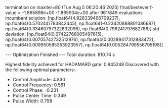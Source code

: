 termination on maxiter=80 (Tue Aug  5 06:20:46 2025)
final/bestever f-value = -1.865898e+00 -1.865934e+00 after 961/849 evaluations
incumbent solution: [np.float64(4.928339466709237), np.float64(0.5702441783842445), np.float64(-0.23420888801086687), np.float64(0.33460797322632096), np.float64(0.796241797682786)]
std deviation: [np.float64(0.07422768005497615), np.float64(0.00705742732512976), np.float64(0.00289417312883472), np.float64(0.009950585353923957), np.float64(0.005284799556795198)]

--- Optimization Finished ---
Total duration: 810.74 s

Highest fidelity achieved for HADAMARD gate: 0.845248
Discovered with the following optimal parameters:
  - Control Amplitude: 4.830
  - Control Frequency: 0.561
  - Control Phase:     -0.231
  - Pulse Center Time: 0.349
  - Pulse Width:       0.798